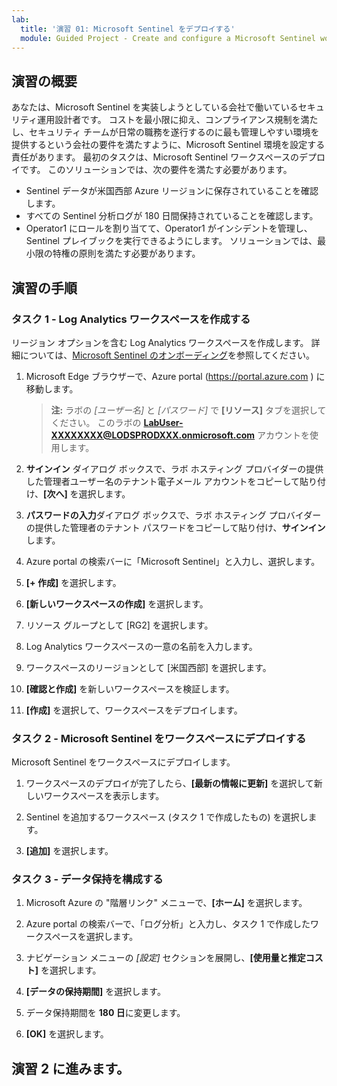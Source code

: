 ```yaml
---
lab:
  title: '演習 01: Microsoft Sentinel をデプロイする'
  module: Guided Project - Create and configure a Microsoft Sentinel workspace
---
```


## 演習の概要

あなたは、Microsoft Sentinel を実装しようとしている会社で働いているセキュリティ運用設計者です。 コストを最小限に抑え、コンプライアンス規制を満たし、セキュリティ チームが日常の職務を遂行するのに最も管理しやすい環境を提供するという会社の要件を満たすように、Microsoft Sentinel 環境を設定する責任があります。
最初のタスクは、Microsoft Sentinel ワークスペースのデプロイです。 このソリューションでは、次の要件を満たす必要があります。

- Sentinel データが米国西部 Azure リージョンに保存されていることを確認します。
- すべての Sentinel 分析ログが 180 日間保持されていることを確認します。
- Operator1 にロールを割り当てて、Operator1 がインシデントを管理し、Sentinel プレイブックを実行できるようにします。 ソリューションでは、最小限の特権の原則を満たす必要があります。

## 演習の手順

### タスク 1 - Log Analytics ワークスペースを作成する

リージョン オプションを含む Log Analytics ワークスペースを作成します。 詳細については、[Microsoft Sentinel のオンボーディング](https://learn.microsoft.com/azure/sentinel/quickstart-onboard)を参照してください。

1. Microsoft Edge ブラウザーで、Azure portal (<https://portal.azure.com> ) に移動します。
  
    >**注:** ラボの *[ユーザー名]* と *[パスワード]* で **[リソース]** タブを選択してください。 このラボの **<LabUser-XXXXXXXX@LODSPRODXXX.onmicrosoft.com>** アカウントを使用します。

1. **サインイン** ダイアログ ボックスで、ラボ ホスティング プロバイダーの提供した管理者ユーザー名のテナント電子メール アカウントをコピーして貼り付け、**[次へ]** を選択します。

1. **パスワードの入力**ダイアログ ボックスで、ラボ ホスティング プロバイダーの提供した管理者のテナント パスワードをコピーして貼り付け、**サインイン**します。
1. Azure portal の検索バーに「Microsoft Sentinel」と入力し、選択します。

1. **[+ 作成]** を選択します。

1. **[新しいワークスペースの作成]** を選択します。

1. リソース グループとして [RG2] を選択します。

1. Log Analytics ワークスペースの一意の名前を入力します。

1. ワークスペースのリージョンとして [米国西部] を選択します。

1. **[確認と作成]** を新しいワークスペースを検証します。

1. **[作成]** を選択して、ワークスペースをデプロイします。

### タスク 2 - Microsoft Sentinel をワークスペースにデプロイする

Microsoft Sentinel をワークスペースにデプロイします。

1. ワークスペースのデプロイが完了したら、**[最新の情報に更新]** を選択して新しいワークスペースを表示します。

1. Sentinel を追加するワークスペース (タスク 1 で作成したもの) を選択します。

1. **[追加]** を選択します。

### タスク 3 - データ保持を構成する

1. Microsoft Azure の "階層リンク" メニューで、**[ホーム]** を選択します。

1. Azure portal の検索バーで、「ログ分析」と入力し、タスク 1 で作成したワークスペースを選択します。

1. ナビゲーション メニューの *[設定]* セクションを展開し、**[使用量と推定コスト]** を選択します。

1. **[データの保持期間]** を選択します。

1. データ保持期間を **180 日**に変更します。

1. **[OK]** を選択します。

## 演習 2 に進みます。
